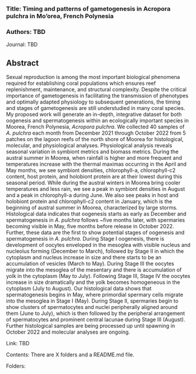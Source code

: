 
### Title: Timing and patterns of gametogenesis in Acropora pulchra in Mo’orea, French Polynesia

### Authors: TBD

Journal: TBD

## Abstract 

Sexual reproduction is among the most important biological phenomena required for establishing coral populations which ensures reef replenishment, maintenance, and structural complexity. Despite the critical importance of gametogenesis in facilitating the transmission of phenotypes and optimally adapted physiology to subsequent generations, the timing and stages of gametogenesis are still understudied in many coral species. My proposed work will generate an in-depth, integrative dataset for both oogenesis and spermatogenesis within an ecologically important species in Moorea, French Polynesia, *Acropora pulchra*. We collected 40 samples of *A. pulchra* each month from December 2021 through October 2022 from 5 patches on the lagoon reefs of the north shore of Moorea for histological, molecular, and physiological analyses. Physiological analysis reveals seasonal variation in symbiont metrics and biomass metrics. During the austral summer in Moorea, when rainfall is higher and more frequent and temperatures increase with the thermal maximas occurring in the April and May months, we see symbiont densities, chlorophyll-a, chlorophyll-c2 content, host protein, and holobiont protein are at their lowest during this seasonal period. While during the austral winters in Moorea bring cooler temperatures and less rain, we see a peak in symbiont densities in August and a peak in chlorophyll-a during June. We also see peaks in host and holobiont protein and chlorophyll-c2 content in January, which is the beginning of austral summer in Moorea, characterized by large storms. Histological data indicates that oogenesis starts as early as December and spermatogenesis in *A. pulchra* follows ~five months later, with spermaries becoming visible in May, five months before release in October 2022. Further, these data are the first to show potential stages of oogenesis and spermatogenesis in *A. pulchra*. During Stage I oogenesis, there is development of oocytes enveloped in the mesoglea with visible nucleus and nucleolus forming (December to March), followed by Stage II in which the cytoplasm and nucleus increase in size and there starts to be an accumulation of vesicles (March to May). During Stage III the oocytes migrate into the mesoglea of the mesentary and there is accumulation of yolk in the cytoplasm (May to July). Following Stage III, Stage IV the oocytes increase in size dramatically and the yolk becomes homogeneous in the cytoplasm (July to August). Our histological data shows that spermatogenesis begins in May, where primordial spermary cells migrate into the mesoglea in Stage I (May). During Stage II, spermaries begin to show clusters of spermatocytes and nuclei peripherally aligned around them (June to July), which is then followed by the peripheral arrangement of spermatocytes and prominent central lacunae during Stage III (August). Further histological samples are being processed up until spawning in October 2022 and molecular analyses are ongoing.


Link: TBD

Contents: There are X folders and a README.md file.

Folders: 


